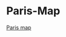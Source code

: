 # Paris-Map 
<a href = "file:///Users/lilCheri/Desktop/Paris-Map/Final%20Project/FinalProj.html" target = "blank"> Paris map </a>